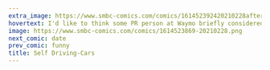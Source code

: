 ```yaml
---
extra_image: https://www.smbc-comics.com/comics/161452392420210228after.png
hovertext: I'd like to think some PR person at Waymo briefly considered sharing this before taking a very long hard look at the word 'scrotums'.
image: https://www.smbc-comics.com/comics/1614523869-20210228.png
next_comic: date
prev_comic: funny
title: Self Driving-Cars
---
```


